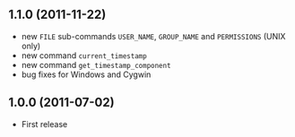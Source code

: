 ## 1.1.0 (2011-11-22)

* new `FILE` sub-commands `USER_NAME`, `GROUP_NAME` and `PERMISSIONS` (UNIX only)
* new command `current_timestamp`
* new command `get_timestamp_component`
* bug fixes for Windows and Cygwin

## 1.0.0 (2011-07-02)

* First release
